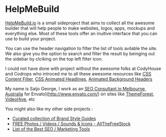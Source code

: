 # HelpMeBuild
[HelpMeBuild.io](helpmebuild.io) is a small sideproject that aims to collect all the awesome builder that will help people to make websites, logos, apps, mockups and everything else. Most of these tools offer an inuitive interface that you can use to build your project. 



You can use the header navigation to filter the list of tools avilable the site. We also give you the option to search and filter the result by beinging out the sidebar by clciking on the top left filter icon. 

I could not have done with project without the awesome folks at CodyHouse and Codrops who introced me to all these awesome resources like [CSS Content Filter](http://codyhouse.co/gem/content-filter/), [CSS Animated Headlines](http://codyhouse.co/gem/css-animated-headlines/), [Animated Background Headers](http://tympanus.net/codrops/2014/09/23/animated-background-headers/)

My name is Saijo George, I work as an [SEO Consultant in Melbourne, Australia](http://saijogeorge.com/) for Envato](http://www.envato.com/) on sites like [ThemeForest](http://themeforest.net), [VideoHive](http://videohive.net), etc

You might also like my other side projects :
- [Curated collection of Brand Style Guides](http://saijogeorge.com/brand-style-guide-examples/)
- [FREE Photos / Videos / Sounds & Icons - AllTheFreeStock](http://allthefreestock.com)
- [List of the Best SEO / Marketing Tools](http://saijogeorge.com/best-marketing-tools/)
